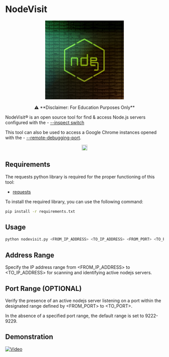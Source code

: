 # NodeVisit

<p align="center">
  <img width="250" height="250" src="https://raw.githubusercontent.com/mrmedx/nodevisit/main/logo.jpg" alt='NodeVisit'>
</p>

<p align="center">
  ⚠️ **Disclaimer: For Education Purposes Only**
  
  NodeVisit® is an open source tool for find & access Node.js servers configured with the - [--inspect switch](https://nodejs.org/en/guides/debugging-getting-started)
  
  This tool can also be used to access a Google Chrome instances opened with the - [--remote-debugging-port](https://blog.chromium.org/2011/05/remote-debugging-with-chrome-developer.html).
</p>

<p align="center">
  <a href="https://www.facebook.com/jasmeztr"><img src="https://www.facebook.com/favicon.ico" width="18" height="18"></a>
</p>

## Requirements

The requests python library is required for the proper functioning of this tool:

- [requests](https://pypi.org/project/requests/)

To install the required library, you can use the following command:

```bash
pip install -r requirements.txt

```


## Usage
```bash
python nodevisit.py <FROM_IP_ADDRESS> <TO_IP_ADDRESS> <FROM_PORT> <TO_PORT>

```

## Address Range

Specify the IP address range from <FROM_IP_ADDRESS> to <TO_IP_ADDRESS> for scanning and identifying active nodejs servers.

## Port Range (OPTIONAL)

Verify the presence of an active nodejs server listening on a port within the designated range defined by <FROM_PORT> to <TO_PORT>.

In the absence of a specified port range, the default range is set to 9222-9229.

## Demonstration

[![Video](https://img.youtube.com/vi/y0iPyxEPrV4/0.jpg)](https://www.youtube.com/watch?v=y0iPyxEPrV4)
